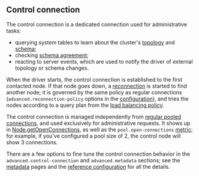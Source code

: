 ## Control connection

The control connection is a dedicated connection used for administrative tasks:

* querying system tables to learn about the cluster's [topology](../metadata/node/) and
  [schema](../metadata/schema/);
* checking [schema agreement](../metadata/schema/#schema-agreement);
* reacting to server events, which are used to notify the driver of external topology or schema
  changes.

When the driver starts, the control connection is established to the first contacted node. If that
node goes down, a [reconnection](../reconnection/) is started to find another node; it is governed
by the same policy as regular connections (`advanced.reconnection-policy` options in the
[configuration](../configuration/)), and tries the nodes according to a query plan from the
[load balancing policy](../load_balancing/). 

The control connection is managed independently from [regular pooled connections](../pooling/), and
used exclusively for administrative requests. It shows up in [Node.getOpenConnections], as well as
the `pool.open-connections` [metric](../metrics); for example, if you've configured a pool size of
2, the control node will show 3 connections.

There are a few options to fine tune the control connection behavior in the
`advanced.control-connection` and `advanced.metadata` sections; see the [metadata](../metadata/)
pages and the [reference configuration](../configuration/reference/) for all the details.

[Node.getOpenConnections]: https://docs.datastax.com/en/drivers/java/4.17/com/datastax/oss/driver/api/core/metadata/Node.html#getOpenConnections--
